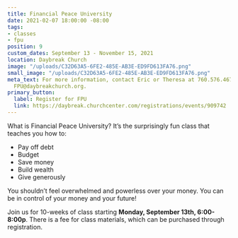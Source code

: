 ```yaml
---
title: Financial Peace University
date: 2021-02-07 18:00:00 -08:00
tags:
- classes
- fpu
position: 9
custom_dates: September 13 - November 15, 2021
location: Daybreak Church
image: "/uploads/C32D63A5-6FE2-485E-AB3E-ED9FD613FA76.png"
small_image: "/uploads/C32D63A5-6FE2-485E-AB3E-ED9FD613FA76.png"
meta_text: For more information, contact Eric or Theresa at 760.576.4673 or email
  FPU@daybreakchurch.org.
primary_button:
  label: Register for FPU
  link: https://daybreak.churchcenter.com/registrations/events/909742
---
```


What is Financial Peace University?
It’s the surprisingly fun class that teaches you how to:

* Pay off debt
* Budget
* Save money
* Build wealth
* Give generously

You shouldn’t feel overwhelmed and powerless over your money. You can be in control of your money and your future!

Join us for 10-weeks of class starting **Monday, September 13th, 6:00-8:00p**. There is a fee for class materials, which can be purchased through registration.

